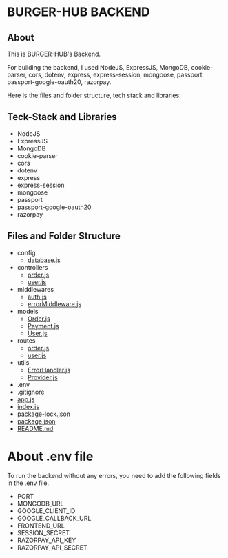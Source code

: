 # BURGER-HUB BACKEND

## About

This is BURGER-HUB's Backend.

For building the backend, I used NodeJS, ExpressJS, MongoDB, cookie-parser, cors, dotenv, express, express-session, mongoose, passport, passport-google-oauth20, razorpay.

Here is the files and folder structure, tech stack and libraries.

## Teck-Stack and Libraries

- NodeJS
- ExpressJS
- MongoDB
- cookie-parser
- cors
- dotenv
- express
- express-session
- mongoose
- passport
- passport-google-oauth20
- razorpay

## Files and Folder Structure

- config
  - [database.js](./config/database.js)
- controllers
  - [order.js](./controllers/order.js)
  - [user.js](./controllers/user.js)
- middlewares
  - [auth.js](./middlewares/auth.js)
  - [errorMiddleware.js](./middlewares/errorMiddleware.js)
- models
  - [Order.js](./models/Order.js)
  - [Payment.js](./models/Payment.js)
  - [User.js](./models/User.js)
- routes
  - [order.js](./routes/order.js)
  - [user.js](./routes/user.js)
- utils
  - [ErrorHandler.js](./utils/ErrorHandler.js)
  - [Provider.js](./utils/Provider.js)
- .env
- .gitignore
- [app.js](./app.js)
- [index.js](./index.js)
- [package-lock.json](./package-lock.json)
- [package.json](./package.json)
- [README.md](./README.md)

# About .env file

To run the backend without any errors, you need to add the following fields in the .env file.

- PORT
- MONGODB_URL
- GOOGLE_CLIENT_ID
- GOOGLE_CALLBACK_URL
- FRONTEND_URL
- SESSION_SECRET
- RAZORPAY_API_KEY
- RAZORPAY_API_SECRET
